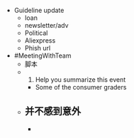 - Guideline update
	- loan
	- newsletter/adv
	- Political
	- Aliexpress
	- Phish url
- #MeetingWithTeam
	- 脚本
	- 1. Help you summarize this event
		- Some of the consumer graders
	- 并不感到意外
		-
		-